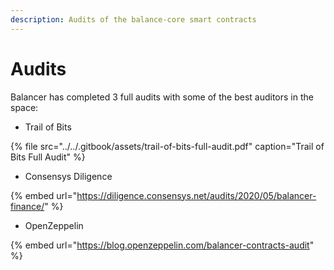 ```yaml
---
description: Audits of the balance-core smart contracts
---
```


# Audits

Balancer has completed 3 full audits with some of the best auditors in the space:

* Trail of Bits

{% file src="../../.gitbook/assets/trail-of-bits-full-audit.pdf" caption="Trail of Bits Full Audit" %}

*  Consensys Diligence

{% embed url="https://diligence.consensys.net/audits/2020/05/balancer-finance/" %}

* OpenZeppelin

{% embed url="https://blog.openzeppelin.com/balancer-contracts-audit" %}

